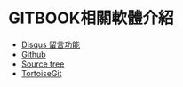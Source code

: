 # GITBOOK相關軟體介紹
* [Disqus 留言功能](sc4-1.md)
* [Github](sc4-2.md)
* [Source tree](sc4-3.md)
* [TortoiseGit](sc4-4.md)



